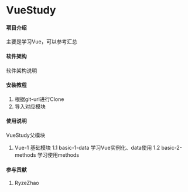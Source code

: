 # VueStudy

#### 项目介绍
主要是学习Vue，可以参考汇总


#### 软件架构
软件架构说明


#### 安装教程
1. 根据git-url进行Clone
2. 导入对应模块

#### 使用说明
VueStudy父模块


1.  Vue-1               基础模块
1.1 basic-1-data        学习Vue实例化、data使用
1.2 basic-2-methods     学习使用methods



#### 参与贡献
1. RyzeZhao

#### 